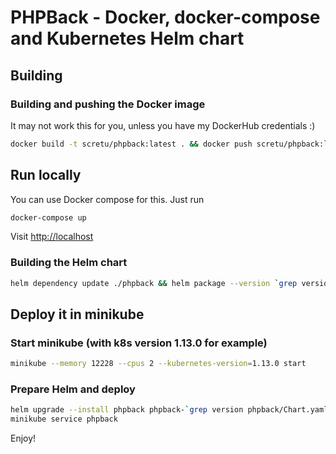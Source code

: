 # PHPBack - Docker, docker-compose and Kubernetes Helm chart

## Building

### Building and pushing the Docker image

It may not work this for you, unless you have my DockerHub credentials :)

```sh
docker build -t scretu/phpback:latest . && docker push scretu/phpback:latest
```

## Run locally

You can use Docker compose for this. Just run

```sh
docker-compose up
```

Visit <http://localhost>

### Building the Helm chart

```sh
helm dependency update ./phpback && helm package --version `grep version phpback/Chart.yaml | awk '{print $2}'` ./phpback
```

## Deploy it in minikube

### Start minikube (with k8s version 1.13.0 for example)

```sh
minikube --memory 12228 --cpus 2 --kubernetes-version=1.13.0 start
```

### Prepare Helm and deploy

```sh
helm upgrade --install phpback phpback-`grep version phpback/Chart.yaml | awk '{print $2}'`.tgz
minikube service phpback
```

Enjoy!
